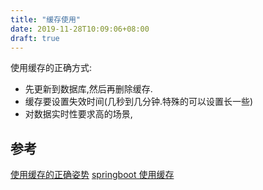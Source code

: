 ```yaml
---
title: "缓存使用"
date: 2019-11-28T10:09:06+08:00
draft: true
---
```




使用缓存的正确方式:
* 先更新到数据库,然后再删除缓存.
* 缓存要设置失效时间(几秒到几分钟.特殊的可以设置长一些)
* 对数据实时性要求高的场景,
 
## 参考
[使用缓存的正确姿势](https://juejin.im/post/5af5b2c36fb9a07ac65318bd)
[springboot 使用缓存](https://blog.csdn.net/tianyaleixiaowu/article/details/70314277)